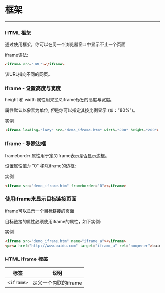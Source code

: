 # 框架
---

### HTML 框架
通过使用框架，你可以在同一个浏览器窗口中显示不止一个页面

iframe语法:
```html
<iframe src="URL"></iframe>
```
该URL指向不同的网页。

### Iframe - 设置高度与宽度

height 和 width 属性用来定义iframe标签的高度与宽度。

属性默认以像素为单位, 但是你可以指定其按比例显示 (如："80%")。

实例
```html
<iframe loading="lazy" src="demo_iframe.htm" width="200" height="200"></iframe>
```

### Iframe - 移除边框
frameborder 属性用于定义iframe表示是否显示边框。

设置属性值为 "0" 移除iframe的边框:

实例
```html
<iframe src="demo_iframe.htm" frameborder="0"></iframe>
```

### 使用iframe来显示目标链接页面
iframe可以显示一个目标链接的页面

目标链接的属性必须使用iframe的属性，如下实例:

实例
```html
<iframe src="demo_iframe.htm" name="iframe_a"></iframe>
<p><a href="http://www.baidu.com" target="iframe_a" rel="noopener">baidu.com</a></p>
```

### HTML iframe 标签

|标签			|说明									|
|----			|----									|
|`<iframe>`	|定义一个内联的iframe	|